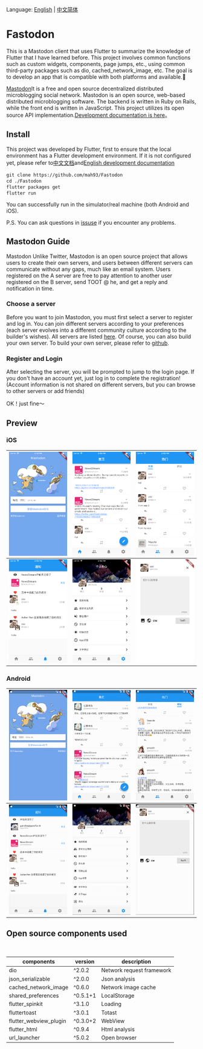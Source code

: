 Language: [English](./README.md) | [中文简体](./README.zh.md)


# Fastodon

This is a Mastodon client that uses Flutter to summarize the knowledge of Flutter that I have learned before. This project involves common functions such as custom widgets, components, page jumps, etc., using common third-party packages such as dio, cached_network_image, etc. The goal is to develop an app that is compatible with both platforms and available.👏

[Mastodon](https://joinmastodon.org/)It is a free and open source decentralized distributed microblogging social network. Mastodon is an open source, web-based distributed microblogging software. The backend is written in Ruby on Rails, while the front end is written in JavaScript. This project utilizes its open source API implementation.[Development documentation is here](https://docs.joinmastodon.org/)。

## Install
This project was developed by Flutter, first to ensure that the local environment has a Flutter development environment. If it is not configured yet, please refer to[中文文档](https://flutterchina.club/docs/)and[English development documentation](https://flutter.dev/docs/get-started/install)

```
git clone https://github.com/mah93/Fastodon
cd ./Fastodon
flutter packages get
flutter run
```
You can successfully run in the simulator/real machine (both Android and iOS).

P.S. You can ask questions in [issuse](https://github.com/mah93/Fastodon/issuse) if you encounter any problems.

## Mastodon Guide

Mastodon Unlike Twitter, Mastodon is an open source project that allows users to create their own servers, and users between different servers can communicate without any gaps, much like an email system. Users registered on the A server are free to pay attention to another user registered on the B server, send TOOT @ he, and get a reply and notification in time.

### Choose a server
Before you want to join Mastodon, you must first select a server to register and log in. You can join different servers according to your preferences (each server evolves into a different community culture according to the builder's wishes). All servers are listed [here](https://joinmastodon.org/). Of course, you can also build your own server. To build your own server, please refer to [github](https://github.com/tootsuite/documentation#running-mastodon).

### Register and Login
After selecting the server, you will be prompted to jump to the login page. If you don't have an account yet, just log in to complete the registration! (Account information is not shared on different servers, but you can browse to other servers or add friends)

OK！just fine～

## Preview
### iOS

| ![](./screenshot/iOS/pic_1.png) | ![](./screenshot/iOS/pic_2.png) |![](./screenshot/iOS/pic_3.png)  |
|-|-|-|
|  ![](./screenshot/iOS/pic_4.png)   |   ![](./screenshot/iOS/pic_5.png)   |   ![](./screenshot/iOS/pic_6.png)   |

### Android

| ![](./screenshot/Android/pic_1.png) | ![](./screenshot/Android/pic_2.png) |![](./screenshot/Android/pic_3.png)  |
|-|-|-|
|  ![](./screenshot/Android/pic_4.png)   |   ![](./screenshot/Android/pic_5.png)   |   ![](./screenshot/Android/pic_6.png)   |


## Open source components used
 

| components  | version         | description     |
| -------- | ------------------------- | -------- |
| dio     | ^2.0.2     | Network request framework   |
| json_serializable      | ^2.0.0      | Json analysis  |
| cached_network_image    | ^0.6.0    | Network image cache     |
| shared_preferences   | ^0.5.1+1   | LocalStorage     |
| flutter_spinkit  | ^3.1.0  | Loading     |
| fluttertoast | ^3.0.1 | Totast     |
| flutter_webview_plugin    | ^0.3.0+2    | WebView     |
| flutter_html   | ^0.9.4   | Html analysis    |
| url_launcher   | ^5.0.2   | Open browser     |
